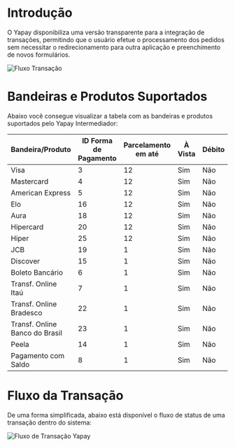 # Introdução

O Yapay disponibiliza uma versão transparente para a integração de transações, permitindo que o usuário efetue o processamento dos pedidos sem necessitar o redirecionamento para outra aplicação e preenchimento de novos formulários.


![Fluxo Transação](/images/Fluxo_Transação.png "Fluxo Transação")

# Bandeiras e Produtos Suportados

Abaixo você consegue visualizar a tabela com as bandeiras e produtos suportados pelo Yapay Intermediador:


| Bandeira/Produto               | ID Forma de Pagamento | Parcelamento em até | À Vista | Débito |
|--------------------------------|-----------------------|---------------------|---------|--------|
| Visa                           | 3                     | 12                  | Sim     | Não    |
| Mastercard                     | 4                     | 12                  | Sim     | Não    |
| American Express               | 5                     | 12                  | Sim     | Não    |
| Elo                            | 16                    | 12                  | Sim     | Não    |
| Aura                           | 18                    | 12                  | Sim     | Não    |
| Hipercard                      | 20                    | 12                  | Sim     | Não    |
| Hiper                          | 25                    | 12                  | Sim     | Não    |
| JCB                            | 19                    | 1                   | Sim     | Não    |
| Discover                       | 15                    | 1                   | Sim     | Não    |
| Boleto Bancário                | 6                     | 1                   | Sim     | Não    |
| Transf. Online Itaú            | 7                     | 1                   | Sim     | Não    |
| Transf. Online Bradesco        | 22                    | 1                   | Sim     | Não    |
| Transf. Online Banco do Brasil | 23                    | 1                   | Sim     | Não    |
| Peela                          | 14                    | 1                   | Sim     | Não    |
| Pagamento com Saldo            | 8                     | 1                   | Sim     | Não    |


# Fluxo da Transação

De uma forma simplificada, abaixo está disponível o fluxo de status de uma transação dentro do sistema:

![Fluxo de Transação Yapay](/images/status_transacao.png "Fluxo de Transação Yapay")
